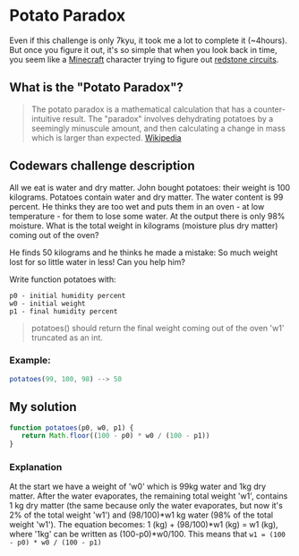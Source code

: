 # Potato Paradox

Even if this challenge is only 7kyu, it took me a lot to complete it (~4hours). 
But once you figure it out, it's so simple that when you look back in time, you seem like a [Minecraft](https://en.wikipedia.org/wiki/Minecraft) character trying to figure out [redstone circuits](https://minecraft.gamepedia.com/Redstone_circuit).

## What is the "Potato Paradox"?

> The potato paradox is a mathematical calculation that has a counter-intuitive result. The "paradox" involves dehydrating potatoes by a seemingly minuscule amount, and then calculating a change in mass which is larger than expected. 
[Wikipedia](https://en.wikipedia.org/wiki/Potato_paradox)

## Codewars challenge description

All we eat is water and dry matter.
John bought potatoes: their weight is 100 kilograms. Potatoes contain water and dry matter.
The water content is 99 percent. He thinks they are too wet and puts them in an oven - at low temperature - for them to lose some water.
At the output there is only 98% moisture.
What is the total weight in kilograms (moisture plus dry matter) coming out of the oven?

He finds 50 kilograms and he thinks he made a mistake: So much weight lost for so little water in less!
Can you help him?

Write function potatoes with:
```
p0 - initial humidity percent 
w0 - initial weight 
p1 - final humidity percent
```
> potatoes() should return the final weight coming out of the oven 'w1' truncated as an int.

### Example:
```javascript
potatoes(99, 100, 98) --> 50
```

## My solution
```javascript
function potatoes(p0, w0, p1) {
   return Math.floor((100 - p0) * w0 / (100 - p1))
}
```

### Explanation
At the start we have a weight of 'w0' which is 99kg water and 1kg dry matter.
After the water evaporates, the remaining total weight 'w1', contains 1 kg dry matter (the same because only the water evaporates, but now it's 2% of the total weight 'w1') and (98/100)*w1 kg water (98% of the total weight 'w1'). 
The equation becomes: 1 (kg) + (98/100)*w1 (kg) = w1 (kg), where '1kg' can be written as (100-p0)*w0/100. 
This means that `w1 = (100 - p0) * w0 / (100 - p1)`
